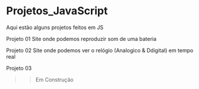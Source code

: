 # Projetos_JavaScript
Aqui estão alguns projetos feitos em JS

Projeto 01
Site onde podemos reproduzir som de uma bateria

Projeto 02
Site onde podemos ver o relógio (Analogico & Ddigital) em tempo real

Projeto 03
>>Em Construção
